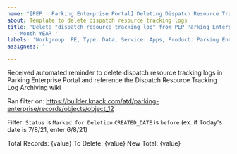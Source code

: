 ```yaml
---
name: "[PEP | Parking Enterprise Portal] Deleting Dispatch Resource Tracking logs"
about: Template to delete dispatch resource tracking logs
title: 'Delete "dispatch_resource_tracking_log" from PEP Parking Enterprise Portal
  - Month YEAR '
labels: 'Workgroup: PE, Type: Data, Service: Apps, Product: Parking Enterprise Portal'
assignees: ''

---
```


Received automated reminder to delete dispatch resource tracking logs in Parking Enterprise Portal and reference the Dispatch Resource Tracking Log Archiving wiki

Ran filter on: https://builder.knack.com/atd/parking-enterprise/records/objects/object_12

Filter:
`Status` is `Marked for Deletion`
`CREATED_DATE` is `before` <one months ago>  (ex. if Today's date is 7/8/21, enter 6/8/21)

Total Records: {value}
To Delete: {value}
New Total: {value}
